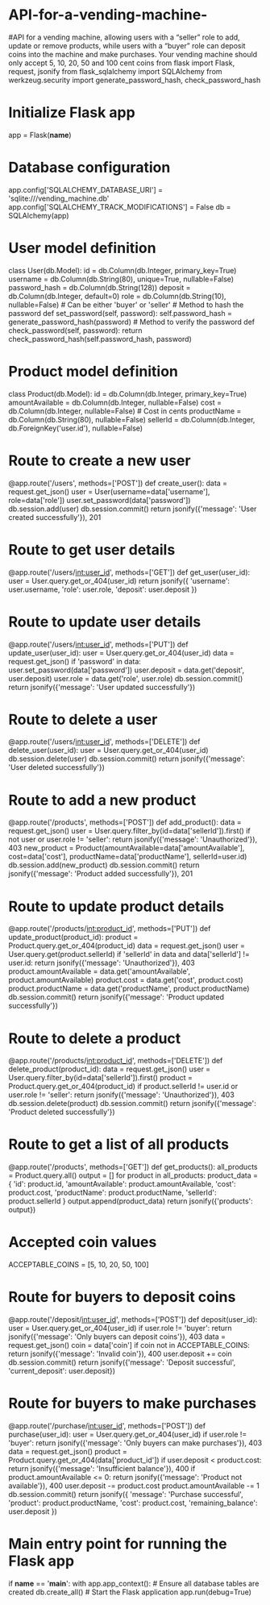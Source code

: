 # API-for-a-vending-machine-
#API for a vending machine, allowing users with a “seller” role to add, update or remove products, while users with a “buyer” role can deposit coins into the machine and make purchases. Your vending machine should only accept 5, 10, 20, 50 and 100 cent coins
from flask import Flask, request, jsonify
from flask_sqlalchemy import SQLAlchemy
from werkzeug.security import generate_password_hash, check_password_hash

# Initialize Flask app
app = Flask(__name__)

# Database configuration
app.config['SQLALCHEMY_DATABASE_URI'] = 'sqlite:///vending_machine.db'
app.config['SQLALCHEMY_TRACK_MODIFICATIONS'] = False
db = SQLAlchemy(app)

# User model definition
class User(db.Model):
    id = db.Column(db.Integer, primary_key=True)
    username = db.Column(db.String(80), unique=True, nullable=False)
    password_hash = db.Column(db.String(128))
    deposit = db.Column(db.Integer, default=0)
    role = db.Column(db.String(10), nullable=False)  # Can be either 'buyer' or 'seller'
    # Method to hash the password
    def set_password(self, password):
        self.password_hash = generate_password_hash(password)
        # Method to verify the password
    def check_password(self, password):
        return check_password_hash(self.password_hash, password)

# Product model definition
class Product(db.Model):
    id = db.Column(db.Integer, primary_key=True)
    amountAvailable = db.Column(db.Integer, nullable=False)
    cost = db.Column(db.Integer, nullable=False)  # Cost in cents
    productName = db.Column(db.String(80), nullable=False)
    sellerId = db.Column(db.Integer, db.ForeignKey('user.id'), nullable=False)

# Route to create a new user
@app.route('/users', methods=['POST'])
def create_user():
    data = request.get_json()
    user = User(username=data['username'], role=data['role'])
    user.set_password(data['password'])
    db.session.add(user)
    db.session.commit()
    return jsonify({'message': 'User created successfully'}), 201

# Route to get user details
@app.route('/users/<int:user_id>', methods=['GET'])
def get_user(user_id):
    user = User.query.get_or_404(user_id)
    return jsonify({
        'username': user.username, 
        'role': user.role, 
        'deposit': user.deposit
    })

# Route to update user details
@app.route('/users/<int:user_id>', methods=['PUT'])
def update_user(user_id):
    user = User.query.get_or_404(user_id)
    data = request.get_json()
    if 'password' in data:
        user.set_password(data['password'])
    user.deposit = data.get('deposit', user.deposit)
    user.role = data.get('role', user.role)
    db.session.commit()
    return jsonify({'message': 'User updated successfully'})

# Route to delete a user
@app.route('/users/<int:user_id>', methods=['DELETE'])
def delete_user(user_id):
    user = User.query.get_or_404(user_id)
    db.session.delete(user)
    db.session.commit()
    return jsonify({'message': 'User deleted successfully'})

# Route to add a new product
@app.route('/products', methods=['POST'])
def add_product():
    data = request.get_json()
    user = User.query.filter_by(id=data['sellerId']).first()
    if not user or user.role != 'seller':
        return jsonify({'message': 'Unauthorized'}), 403
    new_product = Product(amountAvailable=data['amountAvailable'], cost=data['cost'],
                          productName=data['productName'], sellerId=user.id)
    db.session.add(new_product)
    db.session.commit()
    return jsonify({'message': 'Product added successfully'}), 201

# Route to update product details
@app.route('/products/<int:product_id>', methods=['PUT'])
def update_product(product_id):
    product = Product.query.get_or_404(product_id)
    data = request.get_json()
    user = User.query.get(product.sellerId)
    if 'sellerId' in data and data['sellerId'] != user.id:
        return jsonify({'message': 'Unauthorized'}), 403
    product.amountAvailable = data.get('amountAvailable', product.amountAvailable)
    product.cost = data.get('cost', product.cost)
    product.productName = data.get('productName', product.productName)
    db.session.commit()
    return jsonify({'message': 'Product updated successfully'})

# Route to delete a product
@app.route('/products/<int:product_id>', methods=['DELETE'])
def delete_product(product_id):
    data = request.get_json()
    user = User.query.filter_by(id=data['sellerId']).first()
    product = Product.query.get_or_404(product_id)
    if product.sellerId != user.id or user.role != 'seller':
        return jsonify({'message': 'Unauthorized'}), 403
    db.session.delete(product)
    db.session.commit()
    return jsonify({'message': 'Product deleted successfully'})

# Route to get a list of all products
@app.route('/products', methods=['GET'])
def get_products():
    all_products = Product.query.all()
    output = []
    for product in all_products:
        product_data = {
            'id': product.id,
            'amountAvailable': product.amountAvailable,
            'cost': product.cost,
            'productName': product.productName,
            'sellerId': product.sellerId
        }
        output.append(product_data)
    return jsonify({'products': output})

# Accepted coin values
ACCEPTABLE_COINS = [5, 10, 20, 50, 100]

# Route for buyers to deposit coins
@app.route('/deposit/<int:user_id>', methods=['POST'])
def deposit(user_id):
    user = User.query.get_or_404(user_id)
    if user.role != 'buyer':
        return jsonify({'message': 'Only buyers can deposit coins'}), 403
    data = request.get_json()
    coin = data['coin']
    if coin not in ACCEPTABLE_COINS:
        return jsonify({'message': 'Invalid coin'}), 400
    user.deposit += coin
    db.session.commit()
    return jsonify({'message': 'Deposit successful', 'current_deposit': user.deposit})

# Route for buyers to make purchases
@app.route('/purchase/<int:user_id>', methods=['POST'])
def purchase(user_id):
    user = User.query.get_or_404(user_id)
    if user.role != 'buyer':
        return jsonify({'message': 'Only buyers can make purchases'}), 403
    data = request.get_json()
    product = Product.query.get_or_404(data['product_id'])
    if user.deposit < product.cost:
        return jsonify({'message': 'Insufficient balance'}), 400
    if product.amountAvailable <= 0:
        return jsonify({'message': 'Product not available'}), 400
    user.deposit -= product.cost
    product.amountAvailable -= 1
    db.session.commit()
    return jsonify({
        'message': 'Purchase successful',
        'product': product.productName,
        'cost': product.cost,
        'remaining_balance': user.deposit
    })

# Main entry point for running the Flask app
if __name__ == '__main__':
    with app.app_context():
        # Ensure all database tables are created
        db.create_all()
    # Start the Flask application
    app.run(debug=True)
